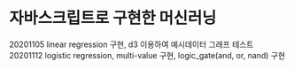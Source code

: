 # 자바스크립트로 구현한 머신러닝

20201105 linear regression 구현, d3 이용하여 예시데이터 그래프 테스트
20201112 logistic regression, multi-value 구현, logic_gate(and, or, nand) 구현
